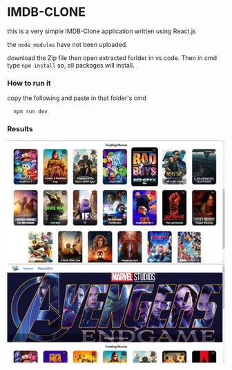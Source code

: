 # IMDB-CLONE

this is a very simple IMDB-Clone application written using React.js

the `node_modules` have not been uploaded.



download the Zip file then open extracted forlder in vs code.
Then in cmd type `npm install` so, all packages will install.

<h3>How to run it</h3> 
copy the following and paste in that folder's cmd

```
  npm run dev   
```

<h3>Results</h3>
<img src="./result1.png">
<img src="./result2.png">
